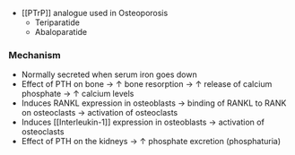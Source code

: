 - [[PTrP]] analogue used in Osteoporosis
	- Teriparatide
	- Abaloparatide
### Mechanism
- Normally secreted when serum iron goes down
- Effect of PTH on bone → ↑ bone resorption → ↑ release of calcium phosphate → ↑ calcium levels
- Induces RANKL expression in osteoblasts → binding of RANKL to RANK on osteoclasts → activation of osteoclasts
- Induces [[Interleukin-1]] expression in osteoblasts → activation of osteoclasts
- Effect of PTH on the kidneys → ↑ phosphate excretion (phosphaturia) 